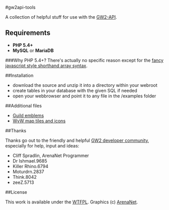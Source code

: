 #gw2api-tools

A collection of helpful stuff for use with the [GW2-API](https://forum-en.guildwars2.com/forum/community/api/API-Documentation).

## Requirements
- **PHP 5.4+**
- **MySQL** or **MariaDB**

###Why PHP 5.4+?
There's actually no specific reason except for the [fancy javascript style shorthand array syntax](http://php.net/manual/en/language.types.array.php).
 
##Installation
- download the source and unzip it into a directory within your webroot
- create tables in your database with the given SQL if needed
- open your webbrowser and point it to any file in the /examples folder

##Additional files
- [Guild emblems](http://gw2.chillerlan.net/files/guild-emblems.zip)
- [WvW map tiles and icons](http://gw2.chillerlan.net/files/wvw-maps.zip)

##Thanks

Thanks go out to the friendly and helpful [GW2 developer community](https://forum-en.guildwars2.com/forum/community/api/), especially for help, input and ideas:
- Cliff Spradlin, ArenaNet Programmer
- Dr Ishmael.9685
- Killer Rhino.6794
- Moturdrn.2837
- Think.8042
- zeeZ.5713

##License

This work is available under the [WTFPL](http://www.wtfpl.net/). 
Graphics (c) [ArenaNet](http://www.guildwars2.com/).
